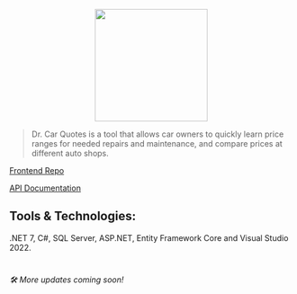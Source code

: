 <p align="center">
<img src="https://user-images.githubusercontent.com/65626254/212429512-61264310-43b1-4b82-92e9-ebc6bcf77700.png" width="200" height="200" />
</p>

> Dr. Car Quotes is a tool that allows car owners to quickly learn price ranges for needed repairs and maintenance, and compare prices at different auto shops.

[Frontend Repo](https://github.com/Innocent9712/colab16-team9)

[API Documentation](https://drcarquotes.azurewebsites.net/swagger/index.html)

## Tools & Technologies:
.NET 7, C#, SQL Server, ASP.NET, Entity Framework Core and Visual Studio 2022.
#
*🛠 More updates coming soon!*
